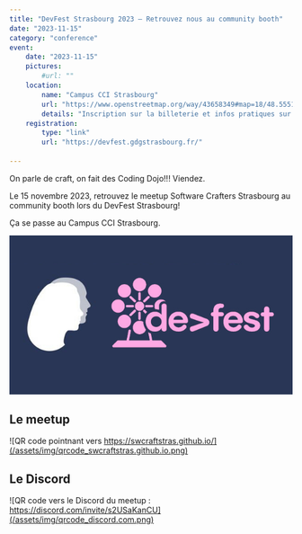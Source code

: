 ```yaml
---
title: "DevFest Strasbourg 2023 — Retrouvez nous au community booth"
date: "2023-11-15"
category: "conference"
event:
    date: "2023-11-15"
    pictures:
        #url: ""
    location:
        name: "Campus CCI Strasbourg"
        url: "https://www.openstreetmap.org/way/43658349#map=18/48.55519/7.74425&layers=N"
        details: "Inscription sur la billeterie et infos pratiques sur le site du DevFest Strasbourg."
    registration:
        type: "link"
        url: "https://devfest.gdgstrasbourg.fr/"

---
```


On parle de craft, on fait des Coding Dojo!!! Viendez.

Le 15 novembre 2023, retrouvez le meetup Software Crafters Strasbourg au community booth lors du DevFest Strasbourg!

Ça se passe au Campus CCI Strasbourg.

![Logo de Software Crafters Strasboug et du DevFest Strasbourg l'un à côté de l'autre](/assets/img/event-swcraftsxb-devfest-2022.jpeg)

## Le meetup

![QR code pointnant vers https://swcraftstras.github.io/](/assets/img/qrcode_swcraftstras.github.io.png)

## Le Discord                                                                                                   

![QR code vers le Discord du meetup : https://discord.com/invite/s2USaKanCU](/assets/img/qrcode_discord.com.png)
